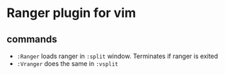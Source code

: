 # Ranger plugin for vim

## commands
- `:Ranger` loads ranger in `:split` window. Terminates if ranger is exited
- `:Vranger` does the same in `:vsplit`
